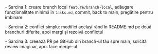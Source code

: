 \- Sarcina 1: creare branch local `feature/branch-local`, adăugare funcționalitate minimă în `tasks.md`, commit, back to main, pregătire pentru îmbinare

\- Sarcina 2: conflict simplu: modifici același rând în README.md pe două branchuri diferite, apoi mergi și rezolvă conflictul

\- Sarcina 3: creează PR pe GitHub din branch-ul tău spre main, solicită review imaginar, apoi face merge-ul




